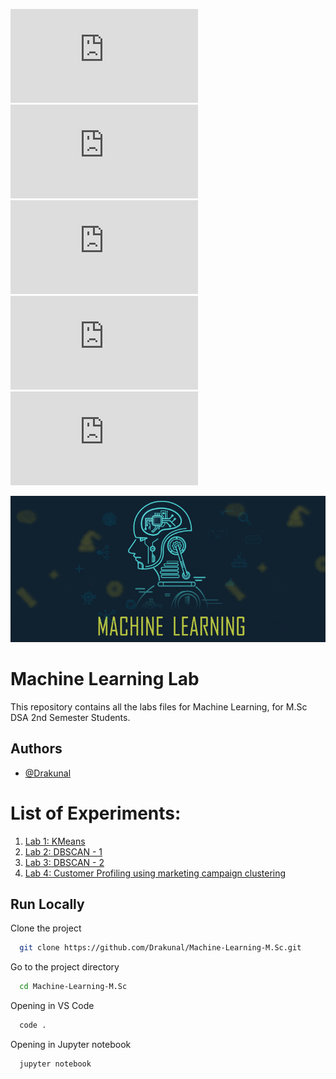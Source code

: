 
![Contributors](https://img.shields.io/github/contributors/Drakunal/Machine-Learning-M.Sc?style=for-the-badge)
![Issues](https://img.shields.io/github/issues/Drakunal/Machine-Learning-M.Sc?color=yellow&style=for-the-badge)
![Forks](https://img.shields.io/github/forks/Drakunal/Machine-Learning-M.Sc?style=for-the-badge)
![Commits](https://img.shields.io/github/last-commit/Drakunal/Machine-Learning-M.Sc?style=for-the-badge)
![Stars](https://img.shields.io/github/stars/Drakunal/Machine-Learning-M.Sc?color=pink&style=for-the-badge)
<!-- ![License](https://img.shields.io/github/license/Drakunal/Advanced-Analytics-2023?style=for-the-badge) -->
![Logo](https://github.com/Drakunal/Machine-Learning-M.Sc/blob/main/logo.gif?raw=true)  
# Machine Learning Lab

This repository contains all the labs files for Machine Learning, for M.Sc DSA 2nd Semester Students.  

## Authors

- [@Drakunal](https://github.com/Drakunal)

# List of Experiments:

1. [Lab 1: KMeans](https://github.com/Drakunal/Machine-Learning-M.Sc/tree/main/Lab%201)
2. [Lab 2: DBSCAN - 1](https://github.com/Drakunal/Machine-Learning-M.Sc/tree/main/Lab%202)
3. [Lab 3: DBSCAN - 2](https://github.com/Drakunal/Machine-Learning-M.Sc/tree/main/Lab%203)
4. [Lab 4: Customer Profiling using marketing campaign clustering ](https://github.com/Drakunal/Machine-Learning-M.Sc/tree/main/Lab%204) 
<!-- 5. [Lab 5: Gen AI - Gemini Basics](https://github.com/Drakunal/Machine-Learning-M.Sc/tree/main/Lab%205)
6. [Lab 6: Gen AI -  Gemini Text to text and Image to text Streamlit App](https://github.com/Drakunal/Machine-Learning-M.Sc/tree/main/Lab%206)
7. [Lab 7: Dimensionality Reduction](experiments/Experiment7_Dimensionality_Reduction.ipynb)
8. [Lab 8: Natural Language Processing (NLP)](experiments/Experiment8_Natural_Language_Processing.ipynb)-->

## Run Locally

Clone the project

```bash
  git clone https://github.com/Drakunal/Machine-Learning-M.Sc.git
```

Go to the project directory

```bash
  cd Machine-Learning-M.Sc
```

Opening in VS Code

```bash
  code .
```

Opening in Jupyter notebook

```bash
  jupyter notebook
```

